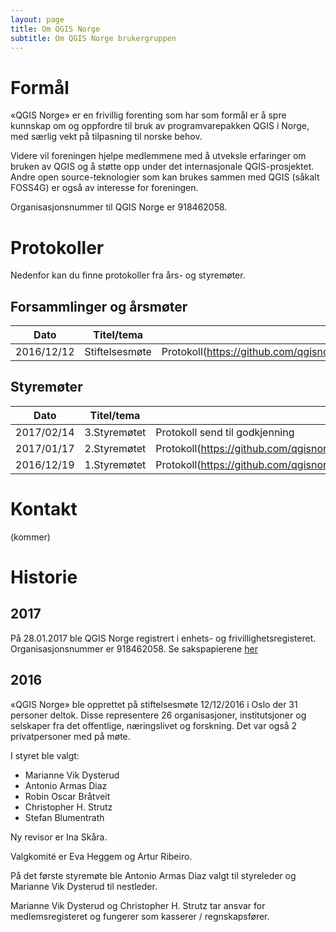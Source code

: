 ```yaml
---
layout: page
title: Om QGIS Norge
subtitle: Om QGIS Norge brukergruppen
---
```


# Formål
«QGIS Norge» er en frivillig forenting som har som formål er å spre kunnskap 
om og oppfordre til bruk av programvarepakken QGIS i Norge, med særlig vekt 
på tilpasning til norske behov.

Videre vil foreningen hjelpe medlemmene med å utveksle erfaringer 
om bruken av QGIS og å støtte opp under det internasjonale QGIS-prosjektet.
Andre open source-teknologier som kan brukes sammen med QGIS (såkalt FOSS4G) 
er også av interesse for foreningen.

Organisasjonsnummer til QGIS Norge er 918462058.

# Protokoller
Nedenfor kan du finne protokoller fra års- og styremøter.

## Forsammlinger og årsmøter
Dato|Titel/tema|Protokoll
----|----------|---------
2016/12/12|Stiftelsesmøte|Protokoll(https://github.com/qgisnorge/qgisnorge.github.io/blob/master/dokumenter/Stiftelsesmoete_QGIS_Norge.pdf)

## Styremøter
Dato|Titel/tema|Protokoll
----|----------|---------
2017/02/14|3.Styremøtet|Protokoll send til godkjenning
2017/01/17|2.Styremøtet|Protokoll(https://github.com/qgisnorge/qgisnorge.github.io/blob/master/dokumenter/styremoeter/2017_01_17_QGIS_Norge_Styremoete_0002.docx)
2016/12/19|1.Styremøtet|Protokoll(https://github.com/qgisnorge/qgisnorge.github.io/blob/master/dokumenter/styremoeter/2016_12_19_QGIS_Norge_Styremoete_0001.docx)


# Kontakt
(kommer)

# Historie

## 2017

På 28.01.2017 ble QGIS Norge registrert i enhets- og 
frivillighetsregisteret. Organisasjonsnummer er 918462058.
Se sakspapierene [her](https://github.com/qgisnorge/qgisnorge.github.io/blob/master/dokumenter/registrering/)

## 2016

«QGIS Norge» ble opprettet på stiftelsesmøte 12/12/2016 
i Oslo der 31 personer deltok. Disse representere 26 organisasjoner, 
institutsjoner og selskaper fra det offentlige, næringslivet og forskning.
Det var også 2 privatpersoner med på møte. 

I styret ble valgt:

- Marianne Vik Dysterud
- Antonio Armas Diaz
- Robin Oscar Bråtveit
- Christopher H. Strutz
- Stefan Blumentrath

Ny revisor er Ina Skåra.

Valgkomité er Eva Heggem og Artur Ribeiro.

På det første styremøte ble Antonio Armas Diaz valgt til styreleder 
og Marianne Vik Dysterud til nestleder. 

Marianne Vik Dysterud og Christopher H. Strutz tar ansvar for 
medlemsregisteret og fungerer som kasserer / regnskapsfører.
